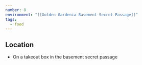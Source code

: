 ```yaml
---
number: 8
environment: "[[Golden Gardenia Basement Secret Passage]]"
tags:
  - food
---
```

## Location 
- On a takeout box in the basement secret passage